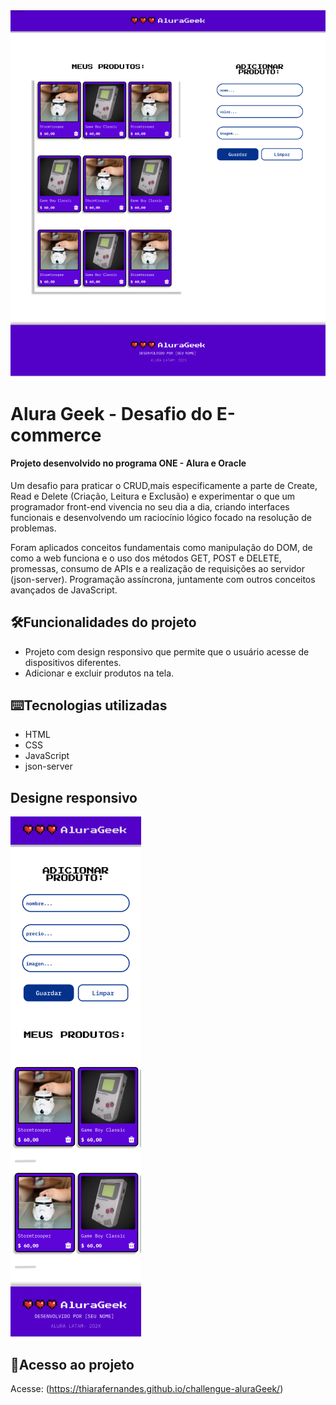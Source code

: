 
 <img src="imagens/desktop.png" alt="print da tela inicial do projeto">

# Alura Geek - Desafio do E-commerce
  #### Projeto desenvolvido no programa ONE - Alura e Oracle
  Um desafio para praticar o CRUD,mais especificamente a parte de Create, Read e Delete (Criação, Leitura e Exclusão) e experimentar o que um programador front-end vivencia no seu dia a dia, criando interfaces funcionais e desenvolvendo um raciocínio lógico focado na resolução de problemas.

  Foram aplicados conceitos fundamentais como manipulação do DOM, de como a web funciona e o uso dos métodos GET, POST e DELETE, promessas, consumo de APIs e a realização de requisições ao servidor (json-server). Programação assíncrona, juntamente com outros conceitos avançados de JavaScript.
 
  ## 🛠️Funcionalidades do projeto
  - Projeto com design responsivo que permite que o usuário acesse de dispositivos diferentes. 
  - Adicionar e excluir produtos na tela.

  ## ⌨️Tecnologias utilizadas
   - HTML
   - CSS
   - JavaScript
   - json-server

   ## Designe responsivo
   <img src="imagens/mobile.png">

   ## 🔗Acesso ao projeto
   Acesse: (https://thiarafernandes.github.io/challengue-aluraGeek/)


